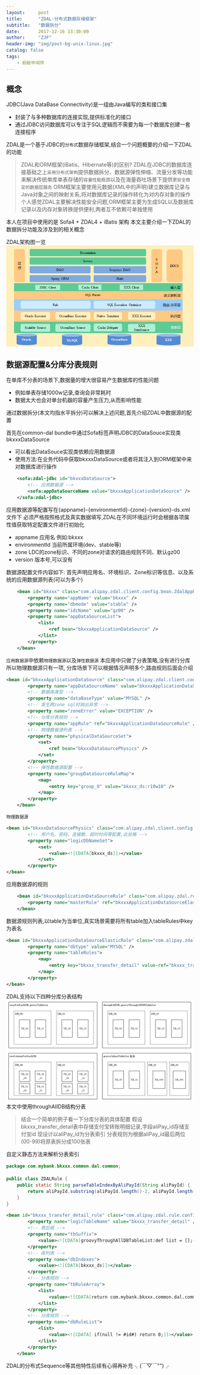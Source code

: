 ```yaml
---
layout:     post
title:      "ZDAL-分布式数据存储框架"
subtitle:   "数据拆分"
date:       2017-12-16 13:30:00
author:     "ZJF"
header-img: "img/post-bg-unix-linux.jpg"
catalog: false
tags:
    - 蚂蚁中间件
---
```


## 概念

JDBC(Java DataBase Connectivity)是一组由Java编写的类和接口集
* 封装了与多种数据库的连接实现,提供标准化的接口
* 通过JDBC访问数据库可以专注于SQL逻辑而不需要为每一个数据库创建一套连接程序

ZDAL是一个基于JDBC的`分布式`数据存储框架,结合一个问题概要的介绍一下ZDAL的功能

> ZDAL和ORM框架(iBatis、Hibernate等)的区别?
> ZDAL在JDBC的数据库连接基础之上`采用分布式架构`提供数据拆分、数据源弹性伸缩、流量分发等功能
来解决传统单库单表存储的`容量性能瓶颈`以及在海量吞吐场景下提供`更安全稳定的数据层服务`
> ORM框架主要使用元数据(XML中的声明)建立数据库记录与Java对象之间的映射关系,将对数据库记录的操作转化为对内存对象的操作
> 个人感觉ZDAL主要解决性能安全问题,ORM框架主要为生成SQL以及数据库记录以及内存对象转换提供便利,两者互不依赖可单独使用

本人在项目中使用的是 Sofa4 + ZDAL4 + iBatis 架构
本文主要介绍一下ZDAL的数据拆分功能及涉及到的相关概念

ZDAL架构图一览
![img](/img/in-post/zdal-architecture.jpg)

## 数据源配置&分库分表规则
在单库不分表的场景下,数据量的增大很容易产生数据库的性能问题
* 例如单表存储1000w记录,查询会非常耗时
* 数据太大也会对单台机器的容量产生压力,从而影响性能

通过数据拆分(本文均指水平拆分)可以解决上述问题,首先介绍ZDAL中数据源的配置

首先在common-dal bundle中通过Sofa标签声明JDBC的DataSouce实现类bkxxxDataSource
* 可以看出DataSouce实现类依赖应用数据源
* 使用方法:在业务代码中获取bkxxxDataSource或者将其注入到ORM框架中来对数据库进行操作
```xml
	<sofa:zdal-jdbc id="bkxxxDataSource">
		<!-- 应用数据源 -->
		<sofa:appDataSourceName value="bkxxxApplicationDataSource" />
	</sofa:zdal-jdbc>
```

应用数据源等配置写在{appname}-{environmentId}-{zone}-{version}-ds.xml文件下
必须严格按照格式及真实数据填写,ZDAL在不同环境运行时会根据各项属性值获取特定配置文件进行初始化
* appname 应用名 例如:bkxxx
* environmentId 当前所属环境(dev、stable等)
* zone LDC的zone标识、不同的zone对请求的路由规则不同、默认gz00
* version 版本号,可以没有

数据源配置文件内容如下:
首先声明应用名、环境标识、Zone标识等信息、以及系统的应用数据源列表(可以为多个)
```xml	
	<bean id="bkxxx" class="com.alipay.zdal.client.config.bean.ZdalAppBean">
		<property name="appName" value="bkxxx" />
		<property name="dbmode" value="stable" />
		<property name="idcName" value="gz00" />
		<property name="appDataSourceList">
			<list>
				<ref bean="bkxxxApplicationDataSource" />
			</list>
		</property>
	</bean>
```

`应用数据源`中依赖`物理数据源`以及`弹性数据源`
本应用中只做了分表策略,没有进行分库所以物理数据源只有一项,
分库场景下可以根据情况声明多个,路由规则后面会介绍
```xml
<bean id="bkxxxApplicationDataSource" class="com.alipay.zdal.client.config.bean.AppDataSourceBean">
		<property name="appDataSourceName" value="bkxxxApplicationDataSource" />
		<!-- 数据库类型 -->
		<property name="dataBaseType" value="MYSQL" />
		<!-- 发生跨zone sql时抛出异常 -->
		<property name="zoneError" value="EXCEPTION" />
		<!-- 分库分表规则 -->
		<property name="appRule" ref="bkxxxApplicationDataSourceRule" />
		<!-- 物理数据源列表 -->
		<property name="physicalDataSourceSet">
			<set>
				<ref bean="bkxxxDataSourcePhysics" />
			</set>
		</property>
		<!-- 弹性数据源配置 -->
		<property name="groupDataSourceRuleMap">
			<map>
				<entry key="group_0" value="bkxxx_ds:r10w10" />
			</map>
		</property>
	</bean>
```

`物理数据源`
```xml
<bean id="bkxxxDataSourcePhysics" class="com.alipay.zdal.client.config.bean.PhysicalDataSourceBean">
		<!-- 用户名、密码、连接数、超时时间等配置,此处略 -->
		<property name="logicDbNameSet">
			<set>
				<value><![CDATA[bkxxx_ds]]></value>
			</set>
		</property>
</bean>
```

应用数据源的规则
```xml
	<bean id="bkxxxApplicationDataSourceRule" class="com.alipay.zdal.rule.config.beans.AppRule" init-method="init">
		<property name="masterRule" ref="bkxxxApplicationDataSourceElasticRule" />
	</bean>
```

数据源规则列表,以table为当单位,真实场景需要将所有table加入tableRules中key为表名
```xml
<bean id="bkxxxApplicationDataSourceElasticRule" class="com.alipay.zdal.rule.config.beans.ShardRule">
		<property name="dbtype" value="MYSQL" />
		<property name="tableRules">
			<map>
				<entry key="bkxxx_transfer_detail" value-ref="bkxxx_transfer_detail_rule" />
			</map>
		</property>
</bean>
```
ZDAL支持以下四种分库分表结构
![img](/img/in-post/DepotsTableStructure.png)
本文中使用throughAIIDB结构分表

> 结合一个简单的例子看一下分库分表的具体配置
> 假设bkxxx_transfer_detail表中存储支付宝转账明细记录,字段aliPay_id存储支付宝id
> 现设计以aliPay_id为分表索引
> 分表规则为根据aliPay_id最后两位(00-99)将原表拆分成100张表

自定义静态方法来解析分表索引
```java
package com.mybank.bkxxx.common.dal.common;

public class ZDALRule {
    public static String parseTableIndexByAliPayId(String aliPayId) {
        return aliPayId.substring(aliPayId.length()-2, aliPayId.length());
    }
}
```

```xml
<bean id="bkxxx_transfer_detail_rule" class="com.alipay.zdal.rule.config.beans.TableRule" init-method="init">
		<property name="logicTableName" value="bkxxx_transfer_detail" />
		<!-- 表后缀 -->
		<property name="tbSuffix">
			<value><![CDATA[groovyThroughAllDBTableList:def list = [];(0..99).each{ i ->list.add("0"+"${i}".padLeft(3,"0") );}; return list;]]></value>
		</property>
		<!-- 库列表 -->
		<property name="dbIndexes">
			<value><![CDATA[bkxxx_ds]]></value>
		</property>
		<!-- 分表规则 -->
		<property name="tbRuleArray">
			<list>
				<value><![CDATA[return com.mybank.bkxxx.common.dal.common.ZDALRule.parseTableIndexByAliPayId(#aliPay_id#).padLeft(4,"0");]]></value>
			</list>
		</property>
		<!-- 分库规则 -->
		<property name="dbRuleList">
			<list>
				<value><![CDATA[ if(null != #id#) return 0;]]></value>
			</list>
		</property>
	</bean>
```

ZDAL的分布式Sequence等其他特性后续有心得再补充 ╮(￣▽￣"")╭
